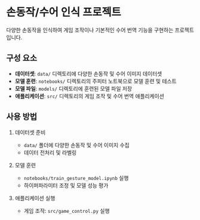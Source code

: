 # 손동작/수어 인식 프로젝트

다양한 손동작을 인식하여 게임 조작이나 기본적인 수어 번역 기능을 구현하는 프로젝트입니다.

## 구성 요소

- **데이터셋**: `data/` 디렉토리에 다양한 손동작 및 수어 이미지 데이터셋
- **모델 훈련**: `notebooks/` 디렉토리의 주피터 노트북으로 모델 훈련 및 테스트
- **모델 파일**: `models/` 디렉토리에 훈련된 모델 파일 저장
- **애플리케이션**: `src/` 디렉토리의 게임 조작 및 수어 번역 애플리케이션

## 사용 방법

1. 데이터셋 준비
   - `data/` 폴더에 다양한 손동작 및 수어 이미지 수집
   - 데이터 전처리 및 라벨링

2. 모델 훈련
   - `notebooks/train_gesture_model.ipynb` 실행
   - 하이퍼파라미터 조정 및 모델 성능 평가

3. 애플리케이션 실행
   - 게임 조작: `src/game_control.py` 실행
